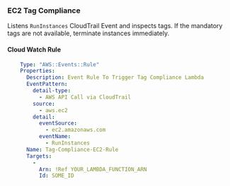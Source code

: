 ### EC2 Tag Compliance
Listens `RunInstances` CloudTrail Event and inspects tags. If the mandatory tags are not available, terminate instances immediately.

#### Cloud Watch Rule 
```yaml
    Type: "AWS::Events::Rule"
    Properties: 
      Description: Event Rule To Trigger Tag Compliance Lambda
      EventPattern:
        detail-type:
          - AWS API Call via CloudTrail
        source:
          - aws.ec2
        detail:
          eventSource:
            - ec2.amazonaws.com
          eventName:
            - RunInstances        
      Name: Tag-Compliance-EC2-Rule
      Targets:
        - 
          Arn: !Ref YOUR_LAMBDA_FUNCTION_ARN
          Id: SOME_ID
```